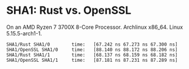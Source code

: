 # SHA1: Rust vs. OpenSSL

On an AMD Ryzen 7 3700X 8-Core Processor. Archlinux x86_64. Linux 5.15.5-arch1-1.

```
SHA1/Rust SHA1/0        time:   [67.242 ns 67.273 ns 67.300 ns]
SHA1/OpenSSL SHA1/0     time:   [88.140 ns 88.172 ns 88.206 ns]
SHA1/Rust SHA1/1        time:   [68.137 ns 68.159 ns 68.182 ns]
SHA1/OpenSSL SHA1/1     time:   [87.181 ns 87.231 ns 87.289 ns]
```
